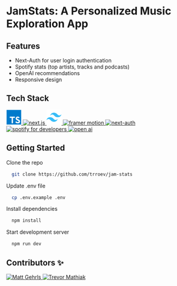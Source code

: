 
# JamStats: A Personalized Music Exploration App


## Features

- Next-Auth for user login authentication
- Spotify stats (top artists, tracks and podcasts)
- OpenAI recommendations
- Responsive design


## Tech Stack

<p> 
<a href="https://www.typescriptlang.org/"> 
<img src="https://github.com/devicons/devicon/blob/master/icons/typescript/typescript-plain.svg" alt="typescript" width="40" height="40" /> </a>
<a href="https://nextjs.org/">
<img src="https://assets.vercel.com/image/upload/v1662130559/nextjs/Icon_dark_background.png" alt="next.js" width="40" height="40"/>
</a>
<a href="https://tailwindcss.com/"> 
<img src="https://github.com/devicons/devicon/blob/master/icons/tailwindcss/tailwindcss-plain.svg" alt="tailwind css" width="40" height="40"/> 
</a> 
<a href="https://www.framer.com/motion/">
<img src="https://framerusercontent.com/images/48ha9ZR9oZQGQ6gZ8YUfElP3T0A.png" alt="framer motion" width="40" height="40"/>
</a>
<a href="https://next-auth.js.org/">
  <img src="https://authjs.dev/img/logo/logo-sm.png" alt="next-auth" width="40" height="40"/>
</a>
<a href="https://developer.spotify.com/">
  <img src="https://upload.wikimedia.org/wikipedia/commons/8/84/Spotify_icon.svg" alt="spotify for developers" width="40" height="40"/>
</a>
<a href="https://platform.openai.com/overview">
  <img src="https://upload.wikimedia.org/wikipedia/commons/0/04/ChatGPT_logo.svg" alt="open ai" width="40" height="40"/>
</a>
</p>

## Getting Started

Clone the repo

```bash
  git clone https://github.com/trroev/jam-stats
```

Update .env file

```bash
  cp .env.example .env
```

Install dependencies

```bash
  npm install
```

Start development server

```bash
  npm run dev
```

## Contributors ✨

<p>
  <a href="https://www.mattgehrls.com/"> 
    <img src="https://github.com/mgehrls.png" alt="Matt Gehrls" width="50" height="50" />
  </a>
  <a href="https://www.trevormathiak.dev/"> 
    <img src="https://github.com/trroev.png" alt="Trevor Mathiak" width="50" height="50" />
  </a>
</p>


 
